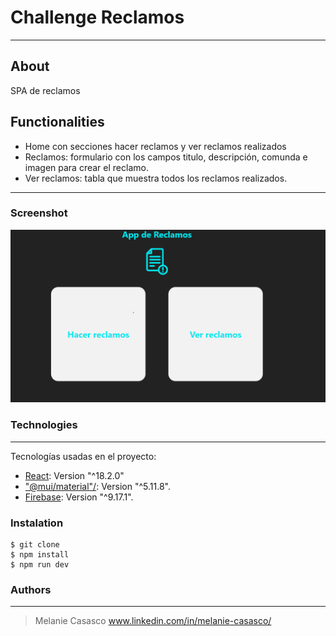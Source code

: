 # Challenge Reclamos
---

## About

SPA de reclamos

## Functionalities

- Home con secciones hacer reclamos y ver reclamos realizados
- Reclamos: formulario con los campos titulo, descripción, comunda e imagen para crear el reclamo.
- Ver reclamos: tabla que muestra todos los reclamos realizados.

---

### Screenshot

![Home](/print.png)

### Technologies

---

Tecnologías usadas en el proyecto:

- [React](https://es.reactjs.org/): Version "^18.2.0"
- ["@mui/material"/](https://mui.com/): Version "^5.11.8".
- [Firebase](https://firebase.google.com/?hl=es-419): Version "^9.17.1".


### Instalation

```
$ git clone 
$ npm install
$ npm run dev

```

### Authors

---

> Melanie Casasco
> www.linkedin.com/in/melanie-casasco/ 

